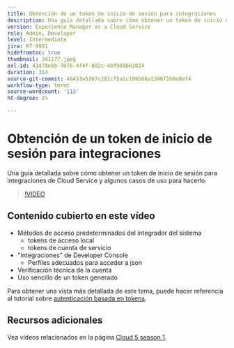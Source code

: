 ```yaml
---
title: Obtención de un token de inicio de sesión para integraciones
description: Una guía detallada sobre cómo obtener un token de inicio de sesión para integraciones de Cloud Service y algunos casos de uso para hacerlo.
version: Experience Manager as a Cloud Service
role: Admin, Developer
level: Intermediate
jira: KT-9981
hidefromtoc: true
thumbnail: 341277.jpeg
exl-id: 41d78e6b-7076-4f4f-8d2c-4bf969b61024
duration: 314
source-git-commit: 48433a5367c281cf5a1c106b08a1306f1b0e8ef4
workflow-type: tm+mt
source-wordcount: '115'
ht-degree: 1%

---
```


# Obtención de un token de inicio de sesión para integraciones

Una guía detallada sobre cómo obtener un token de inicio de sesión para integraciones de Cloud Service y algunos casos de uso para hacerlo.

>[!VIDEO](https://video.tv.adobe.com/v/341277?quality=12&learn=on)

## Contenido cubierto en este vídeo

+ Métodos de acceso predeterminados del integrador del sistema
   + tokens de acceso local
   + tokens de cuenta de servicio
+ &quot;Integraciones&quot; de Developer Console
   + Perfiles adecuados para acceder a json
+ Verificación técnica de la cuenta
+ Uso sencillo de un token generado

Para obtener una vista más detallada de este tema, puede hacer referencia al tutorial sobre [autenticación basada en tokens](/help/headless-tutorial/authentication/overview.md).

## Recursos adicionales

Vea vídeos relacionados en la página [Cloud 5 season 1](cloud5-season-1.md).
